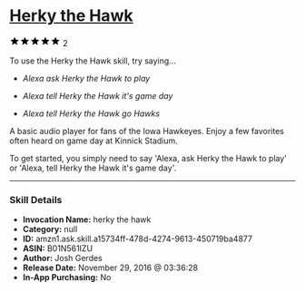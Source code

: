 # [Herky the Hawk](http://alexa.amazon.com/#skills/amzn1.ask.skill.a15734ff-478d-4274-9613-450719ba4877)
![5 stars](../../images/ic_star_black_18dp_1x.png)![5 stars](../../images/ic_star_black_18dp_1x.png)![5 stars](../../images/ic_star_black_18dp_1x.png)![5 stars](../../images/ic_star_black_18dp_1x.png)![5 stars](../../images/ic_star_black_18dp_1x.png) 2

To use the Herky the Hawk skill, try saying...

* *Alexa ask Herky the Hawk to play*

* *Alexa tell Herky the Hawk it's game day*

* *Alexa tell Herky the Hawk go Hawks*

A basic audio player for fans of the Iowa Hawkeyes.  Enjoy a few favorites often heard on game day at Kinnick Stadium.

To get started, you simply need to say 'Alexa, ask Herky the Hawk to play' or 'Alexa, tell Herky the Hawk it's game day'.

***

### Skill Details

* **Invocation Name:** herky the hawk
* **Category:** null
* **ID:** amzn1.ask.skill.a15734ff-478d-4274-9613-450719ba4877
* **ASIN:** B01N561IZU
* **Author:** Josh Gerdes
* **Release Date:** November 29, 2016 @ 03:36:28
* **In-App Purchasing:** No
